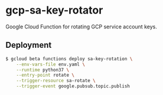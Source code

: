 # gcp-sa-key-rotator

Google Cloud Function for rotating GCP service account keys.

## Deployment

```sh
$ gcloud beta functions deploy sa-key-rotation \
    --env-vars-file env.yaml \
    --runtime python37 \
    --entry-point rotate \
    --trigger-resource sa-rotate \
    --trigger-event google.pubsub.topic.publish
```
